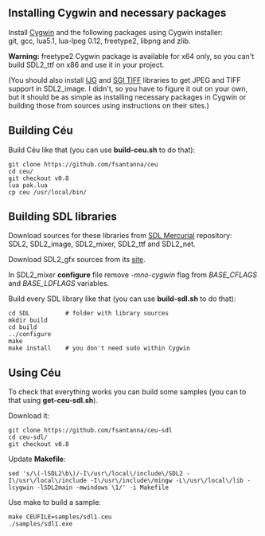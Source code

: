## Installing Cygwin and necessary packages

Install [Cygwin](https://cygwin.com/) and the following packages using Cygwin installer:  
git, gcc, lua5.1, lua-lpeg 0.12, freetype2, libpng and zlib.

**Warning:** freetype2 Cygwin package is available for x64 only, so you can't build SDL2_ttf on x86 and use it in your project.

(You should also install [IJG](http://www.ijg.org/) and [SGI TIFF](ftp://ftp.sgi.com/graphics/tiff/) libraries to get JPEG and TIFF support in SDL2_image. I didn't, so you have to figure it out on your own, but it should be as simple as installing necessary packages in Cygwin or building those from sources using instructions on their sites.)

## Building Céu

Build Céu like that (you can use **build-ceu.sh** to do that):

	git clone https://github.com/fsantanna/ceu
	cd ceu/
	git checkout v0.8
	lua pak.lua
	cp ceu /usr/local/bin/

## Building SDL libraries

Download sources for these libraries from [SDL Mercurial](http://hg.libsdl.org/) repository:  
SDL2, SDL2_image, SDL2_mixer, SDL2_ttf and SDL2_net.

Download SDL2_gfx sources from its [site](http://cms.ferzkopp.net/index.php/software/13-sdl-gfx).

In SDL2_mixer **configure** file remove *-mno-cygwin* flag from *BASE_CFLAGS* and *BASE_LDFLAGS* variables.

Build every SDL library like that (you can use **build-sdl.sh** to do that):

	cd SDL          # folder with library sources
	mkdir build
	cd build
	../configure
	make
	make install    # you don't need sudo within Cygwin

## Using Céu

To check that everything works you can build some samples (you can to that using **get-ceu-sdl.sh**).

Download it:

	git clone https://github.com/fsantanna/ceu-sdl
	cd ceu-sdl/
	git checkout v0.8

Update **Makefile**:

	sed 's/\(-lSDL2\b\)/-I\/usr\/local\/include\/SDL2 -I\/usr\/local\/include -I\/usr\/include\/mingw -L\/usr\/local\/lib -lcygwin -lSDL2main -mwindows \1/' -i Makefile

Use make to build a sample:

	make CEUFILE=samples/sdl1.ceu
	./samples/sdl1.exe